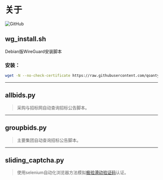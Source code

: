 # 关于

![GitHub](https://img.shields.io/github/license/mashape/apistatus.svg)

## wg_install.sh

Debian版WireGuard安装脚本

### 安装：
```bash
wget -N --no-check-certificate https://raw.githubusercontent.com/qoanty/koala/master/wg_install.sh && chmod +x wg_install.sh && wg_install.sh
```

---
## allbids.py

> 采购与招标网自动查询招标公告脚本。

---
## groupbids.py

> 主要集团自动查询招标公告脚本。

---
## sliding_captcha.py

> 使用selenium自动化浏览器方法模拟[极验滑动验证码](https://www.geetest.com/type/)认证。
